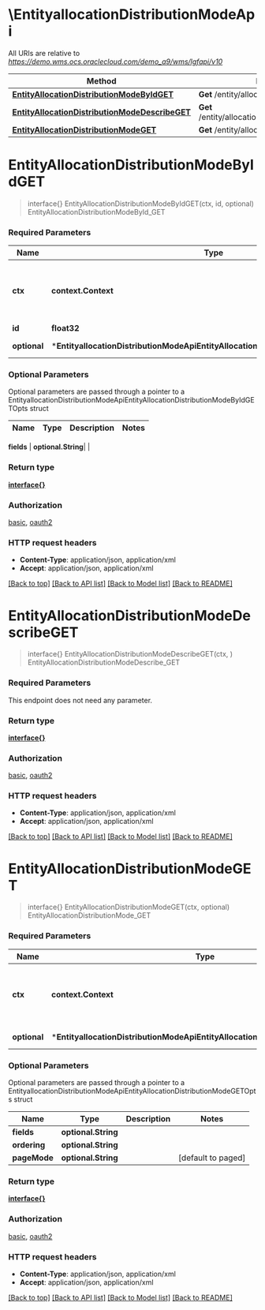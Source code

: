 # \EntityallocationDistributionModeApi

All URIs are relative to *https://demo.wms.ocs.oraclecloud.com/demo_a9/wms/lgfapi/v10*

Method | HTTP request | Description
------------- | ------------- | -------------
[**EntityAllocationDistributionModeByIdGET**](EntityallocationDistributionModeApi.md#EntityAllocationDistributionModeByIdGET) | **Get** /entity/allocation_distribution_mode/{id} | EntityAllocationDistributionModeById_GET
[**EntityAllocationDistributionModeDescribeGET**](EntityallocationDistributionModeApi.md#EntityAllocationDistributionModeDescribeGET) | **Get** /entity/allocation_distribution_mode/describe | EntityAllocationDistributionModeDescribe_GET
[**EntityAllocationDistributionModeGET**](EntityallocationDistributionModeApi.md#EntityAllocationDistributionModeGET) | **Get** /entity/allocation_distribution_mode | EntityAllocationDistributionMode_GET


# **EntityAllocationDistributionModeByIdGET**
> interface{} EntityAllocationDistributionModeByIdGET(ctx, id, optional)
EntityAllocationDistributionModeById_GET



### Required Parameters

Name | Type | Description  | Notes
------------- | ------------- | ------------- | -------------
 **ctx** | **context.Context** | context for authentication, logging, cancellation, deadlines, tracing, etc.
  **id** | **float32**|  | 
 **optional** | ***EntityallocationDistributionModeApiEntityAllocationDistributionModeByIdGETOpts** | optional parameters | nil if no parameters

### Optional Parameters
Optional parameters are passed through a pointer to a EntityallocationDistributionModeApiEntityAllocationDistributionModeByIdGETOpts struct

Name | Type | Description  | Notes
------------- | ------------- | ------------- | -------------

 **fields** | **optional.String**|  | 

### Return type

[**interface{}**](interface{}.md)

### Authorization

[basic](../README.md#basic), [oauth2](../README.md#oauth2)

### HTTP request headers

 - **Content-Type**: application/json, application/xml
 - **Accept**: application/json, application/xml

[[Back to top]](#) [[Back to API list]](../README.md#documentation-for-api-endpoints) [[Back to Model list]](../README.md#documentation-for-models) [[Back to README]](../README.md)

# **EntityAllocationDistributionModeDescribeGET**
> interface{} EntityAllocationDistributionModeDescribeGET(ctx, )
EntityAllocationDistributionModeDescribe_GET



### Required Parameters
This endpoint does not need any parameter.

### Return type

[**interface{}**](interface{}.md)

### Authorization

[basic](../README.md#basic), [oauth2](../README.md#oauth2)

### HTTP request headers

 - **Content-Type**: application/json, application/xml
 - **Accept**: application/json, application/xml

[[Back to top]](#) [[Back to API list]](../README.md#documentation-for-api-endpoints) [[Back to Model list]](../README.md#documentation-for-models) [[Back to README]](../README.md)

# **EntityAllocationDistributionModeGET**
> interface{} EntityAllocationDistributionModeGET(ctx, optional)
EntityAllocationDistributionMode_GET



### Required Parameters

Name | Type | Description  | Notes
------------- | ------------- | ------------- | -------------
 **ctx** | **context.Context** | context for authentication, logging, cancellation, deadlines, tracing, etc.
 **optional** | ***EntityallocationDistributionModeApiEntityAllocationDistributionModeGETOpts** | optional parameters | nil if no parameters

### Optional Parameters
Optional parameters are passed through a pointer to a EntityallocationDistributionModeApiEntityAllocationDistributionModeGETOpts struct

Name | Type | Description  | Notes
------------- | ------------- | ------------- | -------------
 **fields** | **optional.String**|  | 
 **ordering** | **optional.String**|  | 
 **pageMode** | **optional.String**|  | [default to paged]

### Return type

[**interface{}**](interface{}.md)

### Authorization

[basic](../README.md#basic), [oauth2](../README.md#oauth2)

### HTTP request headers

 - **Content-Type**: application/json, application/xml
 - **Accept**: application/json, application/xml

[[Back to top]](#) [[Back to API list]](../README.md#documentation-for-api-endpoints) [[Back to Model list]](../README.md#documentation-for-models) [[Back to README]](../README.md)

